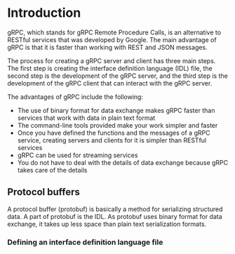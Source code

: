 # Introduction

gRPC, which stands for gRPC Remote Procedure Calls, is an alternative to RESTful services that was developed by Google. The main advantage of gRPC is that it is faster than working with REST and JSON messages.

The process for creating a gRPC server and client has three main steps. The first step is creating the interface definition language (IDL) file, the second step is the development of the gRPC server, and the third step is the development of the gRPC client that can interact with the gRPC server.

The advantages of gRPC include the following:

- The use of binary format for data exchange makes gRPC faster than services that work with data in plain text format
- The command-line tools provided make your work simpler and faster
- Once you have defined the functions and the messages of a gRPC service, creating servers and clients for it is simpler than RESTful services
- gRPC can be used for streaming services
- You do not have to deal with the details of data exchange because gRPC takes care of the details

## Protocol buffers

A protocol buffer (protobuf) is basically a method for serializing structured data. A part of protobuf is the IDL. As protobuf uses binary format for data exchange, it takes up less space than plain text serialization formats.

### Defining an interface definition language file
